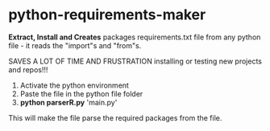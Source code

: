 # python-requirements-maker
**Extract, Install and Creates** packages requirements.txt file from any python file - it reads the "import"s and "from"s.

SAVES A LOT OF TIME AND FRUSTRATION installing or testing new projects and repos!!!

1. Activate the python environment
2. Paste the file in the python file folder  
3. **python parserR.py** 'main.py'

This will make the file parse the required packages from the file.



   

